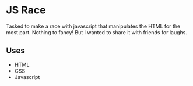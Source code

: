 # JS Race
Tasked to make a race with javascript that manipulates the HTML for the most part. Nothing to fancy! But I wanted to share it with friends for laughs.

## Uses
* HTML
* CSS
* Javascript
